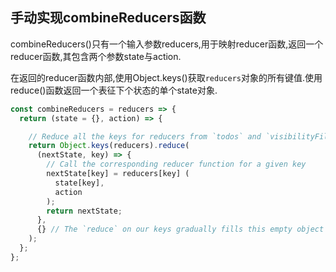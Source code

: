
## 手动实现combineReducers函数

combineReducers()只有一个输入参数reducers,用于映射reducer函数,返回一个reducer函数,其包含两个参数state与action.

在返回的reducer函数内部,使用Object.keys()获取`reducers`对象的所有键值.使用reduce()函数返回一个表征下个状态的单个state对象.

```JavaScript
const combineReducers = reducers => {
  return (state = {}, action) => {

    // Reduce all the keys for reducers from `todos` and `visibilityFilter`
    return Object.keys(reducers).reduce(
      (nextState, key) => {
        // Call the corresponding reducer function for a given key
        nextState[key] = reducers[key] (
          state[key],
          action
        );
        return nextState;
      },
      {} // The `reduce` on our keys gradually fills this empty object until it is returned.
    );
  };
};
```